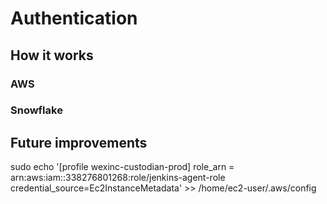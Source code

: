 # Authentication 

## How it works

### AWS

### Snowflake

## Future improvements


sudo echo '[profile wexinc-custodian-prod]
role_arn = arn:aws:iam::338276801268:role/jenkins-agent-role
credential_source=Ec2InstanceMetadata' >> /home/ec2-user/.aws/config